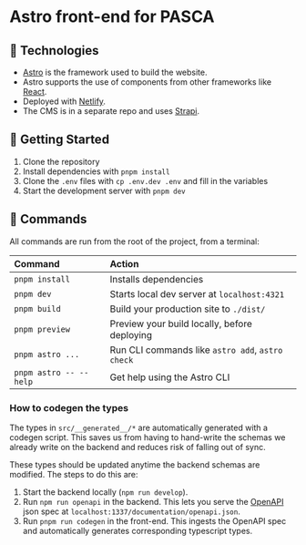 # Astro front-end for PASCA

## 🦾 Technologies

- [Astro](https://docs.astro.build) is the framework used to build the website.
- Astro supports the use of components from other frameworks like [React](https://react.dev/).
- Deployed with [Netlify](https://www.netlify.com/).
- The CMS is in a separate repo and uses [Strapi](https://docs.strapi.io/).

## 🚀 Getting Started

1. Clone the repository
2. Install dependencies with `pnpm install`
3. Clone the `.env` files with `cp .env.dev .env` and fill in the variables
4. Start the development server with `pnpm dev`

## 🧞 Commands

All commands are run from the root of the project, from a terminal:

| Command                | Action                                           |
| :--------------------- | :----------------------------------------------- |
| `pnpm install`         | Installs dependencies                            |
| `pnpm dev`             | Starts local dev server at `localhost:4321`      |
| `pnpm build`           | Build your production site to `./dist/`          |
| `pnpm preview`         | Preview your build locally, before deploying     |
| `pnpm astro ...`       | Run CLI commands like `astro add`, `astro check` |
| `pnpm astro -- --help` | Get help using the Astro CLI                     |

### How to codegen the types
The types in `src/__generated__/*` are automatically generated with a codegen script. This saves us from having to hand-write the schemas we already write on the backend and reduces risk of falling out of sync.

These types should be updated anytime the backend schemas are modified. The steps to do this are:
1. Start the backend locally (`npm run develop`).
2. Run `npm run openapi` in the backend. This lets you serve the [OpenAPI](https://www.openapis.org/) json spec at `localhost:1337/documentation/openapi.json`.
3. Run `pnpm run codegen` in the front-end. This ingests the OpenAPI spec and automatically generates corresponding typescript types.
